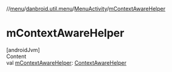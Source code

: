 //[menu](../../index.md)/[danbroid.util.menu](../index.md)/[MenuActivity](index.md)/[mContextAwareHelper](m-context-aware-helper.md)



# mContextAwareHelper  
[androidJvm]  
Content  
val [mContextAwareHelper](m-context-aware-helper.md): [ContextAwareHelper](https://developer.android.com/reference/kotlin/androidx/activity/contextaware/ContextAwareHelper.html)  



